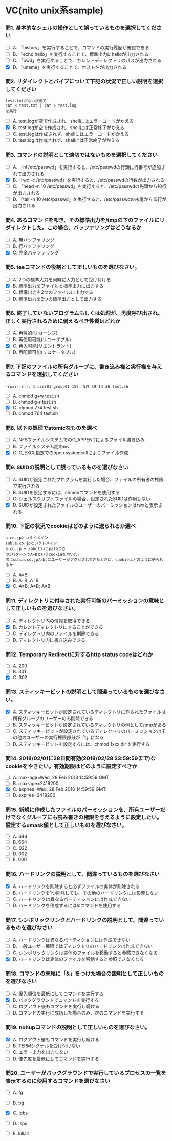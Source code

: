 # VC(nito unix系sample)

### 問1. 基本的なシェルの操作として誤っているものを選択してください

- [ ] A. 「history」を実行することで、コマンドの実行履歴が確認できる
- [ ] B. 「echo hello」を実行することで、標準出力にhelloが出力される
- [ ] C. 「pwd」を実行することで、カレントディレクトリのパスが出力される
- [x] D. 「uname」を実行することで、ホスト名が出力される

### 問2. リダイレクトとパイプについて下記の状況で正しい説明を選択してください
```
test.txtがない状況で
cat < test.txt | cat > test.log
を実行
```
- [ ] A. test.logが空で作成され、shellにはエラーコードがかえる
- [x] B. test.logが空で作成され、shellには正常終了がかえる
- [ ] C. test.logは作成されず、shellにはエラーコードがかえる
- [ ] D. test.logは作成されず、shellには正常終了がかえる

### 問3. コマンドの説明として適切ではないものを選択してください

- [ ] A. 「nl /etc/passwd」を実行すると、/etc/passwdの行頭に行番号が追加されて出力される
- [x] B. 「wc -c /etc/passwd」を実行すると、/etc/passwdの行数が出力される
- [ ] C. 「head -n 10 /etc/passwd」を実行すると、/etc/passwdの先頭から10行が出力される
- [ ] D. 「tail -n 10 /etc/passwd」を実行すると、/etc/passwdの末尾から10行が出力される

### 問4. あるコマンドを叩き、その標準出力を/tmpの下のファイルにリダイレクトした。この場合、バッファリングはどうなるか

- [ ] A. 無バッファリング
- [ ] B. 行バッファリング
- [x] C. 完全バッファリング

### 問5. teeコマンドの役割として正しいものを選びなさい。

- [ ] A. 2つの標準入力を同時に入力として受け付ける
- [x] B. 標準出力をファイルと標準出力に出力する
- [ ] C. 標準出力を2つのファイルに出力する
- [ ] D. 標準出力を2つの標準出力として出力する

### 問6. 終了していないプログラムもしくは処理が、再度呼び出され、正しく実行されるために備えるべき性質はどれか

- [ ] A. 再帰的(リカーシブ)
- [ ] B. 再使用可能(リユーザブル)
- [x] C. 再入可能(リエントラント)
- [ ] D. 再配置可能(リロケータブル)

### 問7. 下記のファイルの所有グループに、書き込み権と実行権を与えるコマンドを選択してください
```
-rwxr--r--. 1 user01 group01 152  5月 19 14:36 test.sh
```

- [ ] A. chmod g+w test.sh
- [ ] B. chmod g-r test.sh
- [x] C. chmod 774 test.sh
- [ ] D. chmod 764 test.sh

### 問8. 以下の処理でatomicなものを選べ

- [ ] A. NFSファイルシステムでのO_APPENDによるファイル書き込み
- [ ] B. ファイルシステム間のmv
- [x] C. O_EXCL指定でのopen systemcallによりファイル作成

### 問9. SUIDの説明として誤っているものを選びなさい

- [ ] A. SUIDが設定されたプログラムを実行した場合、ファイルの所有者の権限で実行される
- [ ] B. SUIDを設定するには、chmodコマンドを使用する
- [ ] C. シェルスクリプトファイルの場合、設定されたSUIDは作用しない
- [x] D. SUIDが設定されたファイルのユーザーのパーミッションはrwxと表示される

### 問10. 下記の状況でcookieはどのように送られるか選べ
```
a.co.jpというドメイン
sub.a.co.jpというドメイン
a.co.jp + /abcというpathつき
の3パターンでA=Bというcookieをやいた。
次にsub.a.co.jp/abcにユーザーがアクセスしてきたときに、cookieはどのように送られるか
```

- [ ] A. A=B
- [ ] B. A=B; A=B
- [x] C. A=B; A=B; A=B

### 問11. ディレクトリに付与された実行可能のパーミッションの意味として正しいものを選びなさい。

- [ ] A. ディレクトリ内の情報を取得できる
- [x] B. カレントディレクトリにすることができる
- [ ] C. ディレクトリ内のファイルを削除できる
- [ ] D. ディレクトリ内に書き込みできる

### 問12. Temporary Redirectに対するhttp status codeはどれか

- [ ] A. 200
- [ ] B. 301
- [x] C. 302

### 問13. スティッキービットの説明として間違っているものを選びなさい。

- [x] A. スティッキービットが設定されているディレクトリに作られたファイルは所有グループのユーザーのみ削除できる
- [ ] B. スティッキービットが設定されているディレクトリの例として/tmpがある
- [ ] C. スティッキービットが設定されているディレクトリのパーミッションはその他のユーザーの実行権限部分が「t」になる
- [ ] D. スティッキービットを設定するには、chmod 1xxx dir を実行する

### 問14. 2018/02/01に28日間有効(2018/02/28 23:59:59まで)なcookieをやきたい。有効期限はどのように設定すべきか

- [ ] A. max-age=Wed, 28 Feb 2018 14:59:59 GMT
- [ ] B. max-age=2419200
- [x] C. expires=Wed, 28 Feb 2018 14:59:59 GMT
- [ ] D. expires=2419200

### 問15. 新規に作成したファイルのパーミッションを、所有ユーザーだけでなくグループにも読み書きの権限を与えるように設定したい。設定するumask値として正しいものを選びなさい。

- [ ] A. 644
- [ ] B. 664
- [ ] C. 022
- [ ] D. 002
- [ ] E. 000

### 問16. ハードリンクの説明として、間違っているものを選びなさい

- [x] A. ハードリンクを削除すると必ずファイルの実体が削除される
- [ ] B. ハードリンクを1つ削除しても、その他のハードリンクには影響しない
- [ ] C. ハードリンクは異なるパーティションには作成できない
- [ ] D. ハードリンクを作成するにはlnコマンドを使用する

### 問17. シンボリックリンクとハードリンクの説明として、間違っているものを選びなさい

- [ ] A. ハードリンクは異なるパーティションには作成できない
- [ ] B. 一般ユーザー権限ではディレクトリのハードリンクは作成できない
- [ ] C. シンボリックリンクは実体のファイルを移動すると参照できなくなる
- [x] D. ハードリンクは実体のファイルを移動すると参照できなくなる

### 問18.  コマンドの末尾に「&」をつけた場合の説明として正しいものを選びなさい

- [ ] A. 優先順位を最低にしてコマンドを実行する
- [x] B. バックグラウンドでコマンドを実行する
- [ ] C. ログアウト後もコマンドを実行し続ける
- [ ] D. コマンドの実行に成功した場合のみ、次のコマンドを実行する

### 問19. nohupコマンドの説明として正しいものを選びなさい。

- [x] A. ログアウト後もコマンドを実行し続ける
- [ ] B. TERMシグナルを受け付けない
- [ ] C. エラー出力を出力しない
- [ ] D. 優先度を最低にしてコマンドを実行する

### 問20. ユーザーがバックグラウンドで実行しているプロセスの一覧を表示するのに使用するコマンドを選びなさい

- [ ] A. fg
- [ ] B. bg
- [x] C. jobs
- [ ] D. lsps
- [ ] E. killall

